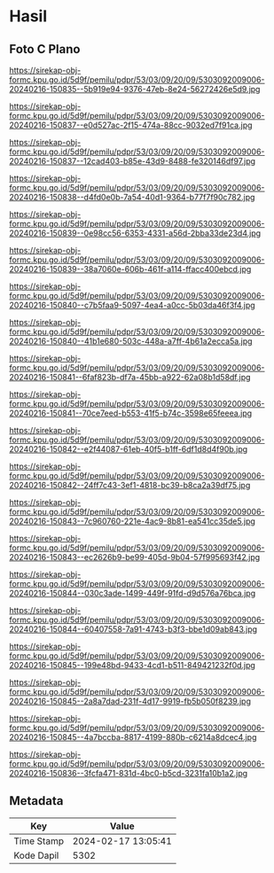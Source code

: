 # Hasil

## Foto C Plano

https://sirekap-obj-formc.kpu.go.id/5d9f/pemilu/pdpr/53/03/09/20/09/5303092009006-20240216-150835--5b919e94-9376-47eb-8e24-56272426e5d9.jpg

https://sirekap-obj-formc.kpu.go.id/5d9f/pemilu/pdpr/53/03/09/20/09/5303092009006-20240216-150837--e0d527ac-2f15-474a-88cc-9032ed7f91ca.jpg

https://sirekap-obj-formc.kpu.go.id/5d9f/pemilu/pdpr/53/03/09/20/09/5303092009006-20240216-150837--12cad403-b85e-43d9-8488-fe320146df97.jpg

https://sirekap-obj-formc.kpu.go.id/5d9f/pemilu/pdpr/53/03/09/20/09/5303092009006-20240216-150838--d4fd0e0b-7a54-40d1-9364-b77f7f90c782.jpg

https://sirekap-obj-formc.kpu.go.id/5d9f/pemilu/pdpr/53/03/09/20/09/5303092009006-20240216-150839--0e98cc56-6353-4331-a56d-2bba33de23d4.jpg

https://sirekap-obj-formc.kpu.go.id/5d9f/pemilu/pdpr/53/03/09/20/09/5303092009006-20240216-150839--38a7060e-606b-461f-a114-ffacc400ebcd.jpg

https://sirekap-obj-formc.kpu.go.id/5d9f/pemilu/pdpr/53/03/09/20/09/5303092009006-20240216-150840--c7b5faa9-5097-4ea4-a0cc-5b03da46f3f4.jpg

https://sirekap-obj-formc.kpu.go.id/5d9f/pemilu/pdpr/53/03/09/20/09/5303092009006-20240216-150840--41b1e680-503c-448a-a7ff-4b61a2ecca5a.jpg

https://sirekap-obj-formc.kpu.go.id/5d9f/pemilu/pdpr/53/03/09/20/09/5303092009006-20240216-150841--6faf823b-df7a-45bb-a922-62a08b1d58df.jpg

https://sirekap-obj-formc.kpu.go.id/5d9f/pemilu/pdpr/53/03/09/20/09/5303092009006-20240216-150841--70ce7eed-b553-41f5-b74c-3598e65feeea.jpg

https://sirekap-obj-formc.kpu.go.id/5d9f/pemilu/pdpr/53/03/09/20/09/5303092009006-20240216-150842--e2f44087-61eb-40f5-b1ff-6df1d8d4f90b.jpg

https://sirekap-obj-formc.kpu.go.id/5d9f/pemilu/pdpr/53/03/09/20/09/5303092009006-20240216-150842--24ff7c43-3ef1-4818-bc39-b8ca2a39df75.jpg

https://sirekap-obj-formc.kpu.go.id/5d9f/pemilu/pdpr/53/03/09/20/09/5303092009006-20240216-150843--7c960760-221e-4ac9-8b81-ea541cc35de5.jpg

https://sirekap-obj-formc.kpu.go.id/5d9f/pemilu/pdpr/53/03/09/20/09/5303092009006-20240216-150843--ec2626b9-be99-405d-9b04-57f995693f42.jpg

https://sirekap-obj-formc.kpu.go.id/5d9f/pemilu/pdpr/53/03/09/20/09/5303092009006-20240216-150844--030c3ade-1499-449f-91fd-d9d576a76bca.jpg

https://sirekap-obj-formc.kpu.go.id/5d9f/pemilu/pdpr/53/03/09/20/09/5303092009006-20240216-150844--60407558-7a91-4743-b3f3-bbe1d09ab843.jpg

https://sirekap-obj-formc.kpu.go.id/5d9f/pemilu/pdpr/53/03/09/20/09/5303092009006-20240216-150845--199e48bd-9433-4cd1-b511-849421232f0d.jpg

https://sirekap-obj-formc.kpu.go.id/5d9f/pemilu/pdpr/53/03/09/20/09/5303092009006-20240216-150845--2a8a7dad-231f-4d17-9919-fb5b050f8239.jpg

https://sirekap-obj-formc.kpu.go.id/5d9f/pemilu/pdpr/53/03/09/20/09/5303092009006-20240216-150845--4a7bccba-8817-4199-880b-c6214a8dcec4.jpg

https://sirekap-obj-formc.kpu.go.id/5d9f/pemilu/pdpr/53/03/09/20/09/5303092009006-20240216-150836--3fcfa471-831d-4bc0-b5cd-3231fa10b1a2.jpg


## Metadata

| Key        | Value               |
| ---------- | ------------------- |
| Time Stamp | 2024-02-17 13:05:41 |
| Kode Dapil | 5302                |



